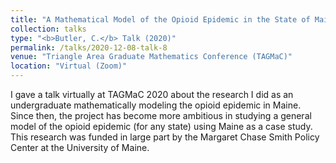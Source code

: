 ```yaml
---
title: "A Mathematical Model of the Opioid Epidemic in the State of Maine"
collection: talks
type: "<b>Butler, C.</b> Talk (2020)"
permalink: /talks/2020-12-08-talk-8
venue: "Triangle Area Graduate Mathematics Conference (TAGMaC)"
location: "Virtual (Zoom)"
---
```


I gave a talk virtually at TAGMaC 2020 about the research I did as an undergraduate mathematically 
modeling the opioid epidemic in Maine. Since then, the project has become more ambitious in studying
a general model of the opioid epidemic (for any state) using Maine as a case study. This research
was funded in large part by the Margaret Chase Smith Policy Center at the University of Maine. 
